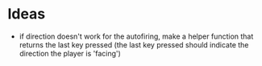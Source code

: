 # Ideas
- if direction doesn't work for the autofiring, make a helper function that returns the last key pressed (the last key pressed should indicate the direction the player is 'facing')